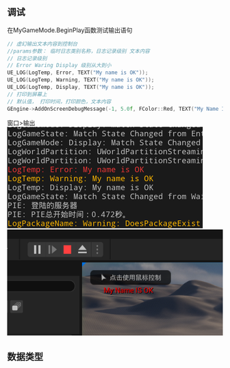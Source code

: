 ## 调试

在MyGameMode.BeginPlay函数测试输出语句
```cpp
// 虚幻输出文本内容到控制台
//params参数： 临时日志类别名称，日志记录级别 文本内容
// 日志记录级别
// Error Waring Display 级别从大到小
UE_LOG(LogTemp, Error, TEXT("My name is OK"));
UE_LOG(LogTemp, Warning, TEXT("My name is OK"));
UE_LOG(LogTemp, Display, TEXT("My name is OK"));
// 打印到屏幕上
// 默认值， 打印时间，打印颜色，文本内容
GEngine->AddOnScreenDebugMessage(-1, 5.0f, FColor::Red, TEXT("My Name IS OK"));
```

窗口>输出
![alt text](Snipaste_2024-05-24_19-05-12.png)
![alt text](Snipaste_2024-05-24_19-07-50.png)

## 数据类型
